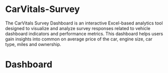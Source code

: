 # CarVitals-Survey
The CarVitals Survey Dashboard is an interactive Excel-based analytics tool designed to visualize and analyze survey responses related to vehicle dashboard indicators and performance metrics. This dashboard helps users gain insights into common on average price of the car, engine size, car type, miles and ownership.
# Dashboard
